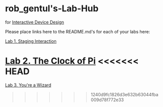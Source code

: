 # rob_gentul's-Lab-Hub
for [Interactive Device Design](https://github.com/FAR-Lab/Developing-and-Designing-Interactive-Devices/)

Please place links here to the README.md's for each of your labs here:

[Lab 1. Staging Interaction](Lab%201/)

[Lab 2. The Clock of Pi](Lab%202/)
<<<<<<< HEAD
=======

[Lab 3. You're a Wizard](Lab%203/)
>>>>>>> 1240d9fc1826d3e632b63044fba009d78f772e33
